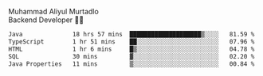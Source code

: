 Muhammad Aliyul Murtadlo
<br>
Backend Developer 👨‍💻
<br>
<!--START_SECTION:waka-->

```txt
Java              18 hrs 57 mins  ████████████████████▒░░░░   81.59 %
TypeScript        1 hr 51 mins    ██░░░░░░░░░░░░░░░░░░░░░░░   07.96 %
HTML              1 hr 6 mins     █▒░░░░░░░░░░░░░░░░░░░░░░░   04.78 %
SQL               30 mins         ▓░░░░░░░░░░░░░░░░░░░░░░░░   02.20 %
Java Properties   11 mins         ▒░░░░░░░░░░░░░░░░░░░░░░░░   00.84 %
```

<!--END_SECTION:waka-->
